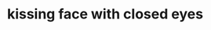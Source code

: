 ---
layout: smileys&emotion
title: kissing face with closed eyes
emoji: kissing_face_with_closed_eyes
permalink: 😚.html
image: assets/img/3moji/kissing_face_with_closed_eyes.png
---
